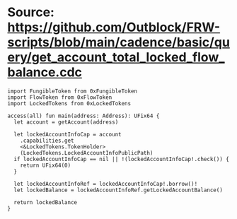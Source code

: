 # Source: https://github.com/Outblock/FRW-scripts/blob/main/cadence/basic/query/get_account_total_locked_flow_balance.cdc

```
import FungibleToken from 0xFungibleToken
import FlowToken from 0xFlowToken
import LockedTokens from 0xLockedTokens

access(all) fun main(address: Address): UFix64 {
  let account = getAccount(address)

  let lockedAccountInfoCap = account
    .capabilities.get
    <&LockedTokens.TokenHolder>
    (LockedTokens.LockedAccountInfoPublicPath)
  if lockedAccountInfoCap == nil || !(lockedAccountInfoCap!.check()) {
    return UFix64(0)
  }
  
  let lockedAccountInfoRef = lockedAccountInfoCap!.borrow()!
  let lockedBalance = lockedAccountInfoRef.getLockedAccountBalance()
  
  return lockedBalance
}
```